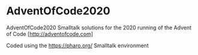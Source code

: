 # AdventOfCode2020
AdventOfCode2020
Smalltalk solutions for the 2020 running of the Advent of Code [http://adventofcode.com]

Coded using the https://pharo.org/ Smalltalk environment


